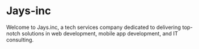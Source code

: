 # Jays-inc
Welcome to  Jays.inc, a tech services company dedicated to delivering top-notch solutions in web development, mobile app development, and IT consulting.  
